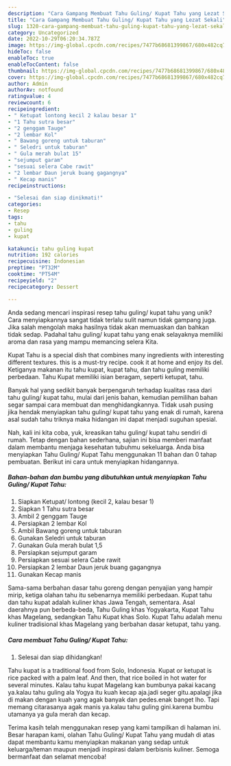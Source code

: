 ```yaml
---
description: "Cara Gampang Membuat Tahu Guling/ Kupat Tahu yang Lezat Sekali"
title: "Cara Gampang Membuat Tahu Guling/ Kupat Tahu yang Lezat Sekali"
slug: 1320-cara-gampang-membuat-tahu-guling-kupat-tahu-yang-lezat-sekali
category: Uncategorized
date: 2022-10-29T06:20:34.787Z
image: https://img-global.cpcdn.com/recipes/7477b68681399867/680x482cq70/tahu-guling-kupat-tahu-foto-resep-utama.jpg
hideToc: false
enableToc: true
enableTocContent: false
thumbnail: https://img-global.cpcdn.com/recipes/7477b68681399867/680x482cq70/tahu-guling-kupat-tahu-foto-resep-utama.jpg
cover: https://img-global.cpcdn.com/recipes/7477b68681399867/680x482cq70/tahu-guling-kupat-tahu-foto-resep-utama.jpg
author: Admin
authorAv: notfound
ratingvalue: 4
reviewcount: 6
recipeingredient:
- " Ketupat lontong kecil 2 kalau besar 1"
- "1 Tahu sutra besar"
- "2 genggam Tauge"
- "2 lembar Kol"
- " Bawang goreng untuk taburan"
- " Seledri untuk taburan"
- " Gula merah bulat 15"
- "sejumput garam"
- "sesuai selera Cabe rawit"
- "2 lembar Daun jeruk buang gagangnya"
- " Kecap manis"
recipeinstructions:

- "Selesai dan siap dinikmati!"
categories:
- Resep
tags:
- tahu
- guling
- kupat

katakunci: tahu guling kupat 
nutrition: 192 calories
recipecuisine: Indonesian
preptime: "PT32M"
cooktime: "PT54M"
recipeyield: "2"
recipecategory: Dessert

---
```





Anda sedang mencari inspirasi resep tahu guling/ kupat tahu yang unik? Cara menyiapkannya sangat tidak terlalu sulit namun tidak gampang juga. Jika salah mengolah maka hasilnya tidak akan memuaskan dan bahkan tidak sedap. Padahal tahu guling/ kupat tahu yang enak selayaknya memiliki aroma dan rasa yang mampu memancing selera Kita.





Kupat Tahu is a special dish that combines many ingredients with interesting different textures. this is a must-try recipe. cook it at home and enjoy its del. Ketiganya makanan itu tahu kupat, kupat tahu, dan tahu guling memiliki perbedaan. Tahu Kupat memiliki isian beragam, seperti ketupat, tahu.

Banyak hal yang sedikit banyak berpengaruh terhadap kualitas rasa dari tahu guling/ kupat tahu, mulai dari jenis bahan, kemudian pemilihan bahan segar sampai cara membuat dan menghidangkannya. Tidak usah pusing jika hendak menyiapkan tahu guling/ kupat tahu yang enak di rumah, karena asal sudah tahu triknya maka hidangan ini dapat menjadi suguhan spesial.






Nah, kali ini kita coba, yuk, kreasikan tahu guling/ kupat tahu sendiri di rumah. Tetap dengan bahan sederhana, sajian ini bisa memberi manfaat dalam membantu menjaga kesehatan tubuhmu sekeluarga. Anda bisa menyiapkan Tahu Guling/ Kupat Tahu menggunakan 11 bahan dan 0 tahap pembuatan. Berikut ini cara untuk menyiapkan hidangannya.

<!--inarticleads1-->

##### Bahan-bahan dan bumbu yang dibutuhkan untuk menyiapkan Tahu Guling/ Kupat Tahu:

1. Siapkan  Ketupat/ lontong (kecil 2, kalau besar 1)
1. Siapkan 1 Tahu sutra besar
1. Ambil 2 genggam Tauge
1. Persiapkan 2 lembar Kol
1. Ambil  Bawang goreng untuk taburan
1. Gunakan  Seledri untuk taburan
1. Gunakan  Gula merah bulat 1,5
1. Persiapkan sejumput garam
1. Persiapkan sesuai selera Cabe rawit
1. Persiapkan 2 lembar Daun jeruk buang gagangnya
1. Gunakan  Kecap manis


Sama-sama berbahan dasar tahu goreng dengan penyajian yang hampir mirip, ketiga olahan tahu itu sebenarnya memiliki perbedaan. Kupat tahu dan tahu kupat adalah kuliner khas Jawa Tengah, sementara. Asal daerahnya pun berbeda-beda, Tahu Guling khas Yogyakarta, Kupat Tahu khas Magelang, sedangkan Tahu Kupat khas Solo. Kupat Tahu adalah menu kuliner tradisional khas Magelang yang berbahan dasar ketupat, tahu yang. 

<!--inarticleads2-->

##### Cara membuat Tahu Guling/ Kupat Tahu:


1. Selesai dan siap dihidangkan!

Tahu kupat is a traditional food from Solo, Indonesia. Kupat or ketupat is rice packed with a palm leaf. And then, that rice boiled in hot water for several minutes. Kalau tahu kupat Magelang kan bumbunya pakai kacang ya.kalau tahu guling ala Yogya itu kuah kecap aja.jadi seger gitu.apalagi jika di makan dengan kuah yang agak banyak dan pedes.enak banget lho. Tapi memang citarasanya agak manis ya.kalau tahu guling gini.karena bumbu utamanya ya gula merah dan kecap. 

Terima kasih telah menggunakan resep yang kami tampilkan di halaman ini. Besar harapan kami, olahan Tahu Guling/ Kupat Tahu yang mudah di atas dapat membantu kamu menyiapkan makanan yang sedap untuk keluarga/teman maupun menjadi inspirasi dalam berbisnis kuliner. Semoga bermanfaat dan selamat mencoba!
